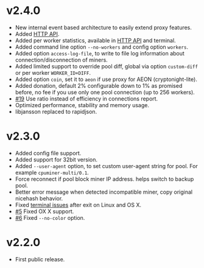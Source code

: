 # v2.4.0
 - New internal event based architecture to easily extend proxy features.
 - Added [HTTP API](https://github.com/xmrig/xmrig-proxy/wiki/API).
 - Added per worker statistics, available in [HTTP API](https://github.com/xmrig/xmrig-proxy/wiki/API) and terminal.
 - Added command line option `--no-workers` and config option `workers`.
 - Added option `access-log-file`, to write to file log information about connection/disconnection of miners.
 - Added limited support to override pool diff, global via option `custom-diff` or per worker `WORKER_ID+DIFF`.
 - Added option `coin`, set it to `aeon` if use proxy for AEON (cryptonight-lite).
 - Added donation, default 2% configurable down to 1% as promised before, no fee if you use only one pool connection (up to 256 workers).
 - [#19](https://github.com/xmrig/xmrig-proxy/issues/19) Use ratio instead of efficiency in connections report.
 - Optimized performance, stability and memory usage.
 - libjansson replaced to rapidjson.

# v2.3.0
- Added config file support.
- Added support for 32bit version.
- Added `--user-agent` option, to set custom user-agent string for pool. For example `cpuminer-multi/0.1`.
- Force reconnect if pool block miner IP address. helps switch to backup pool.
- Better error message when detected incompatible miner, copy original nicehash behavior.
- Fixed [terminal issues](https://github.com/xmrig/xmrig-proxy/issues/2#issuecomment-319914085) after exit on Linux and OS X.
- [#5](https://github.com/xmrig/xmrig-proxy/issues/5) Fixed OX X support.
- [#6](https://github.com/xmrig/xmrig-proxy/issues/6) Fixed `--no-color` option.

# v2.2.0
- First public release.
